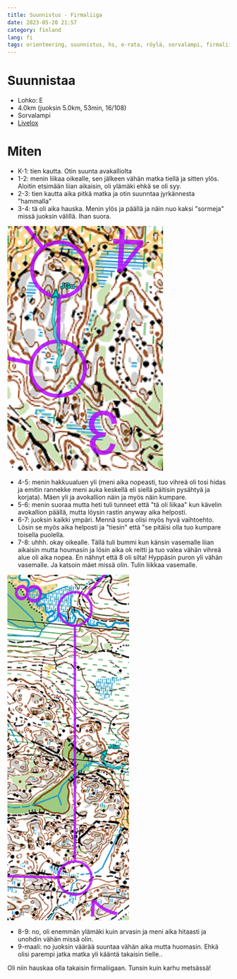 ```yaml
---
title: Suunnistus - Firmaliiga
date: 2023-05-20 21:57
category: finland
lang: fi
tags: orienteering, suunnistus, hs, e-rata, röylä, sorvalampi, firmaliiga, e-lohko
---
```


Suunnistaa
===

- Lohko: E
- 4.0km (juoksin 5.0km, 53min, 16/108)
- Sorvalampi
- [Livelox](https://www.livelox.com/Viewer/Firmaliiga-2023-kevat-2-kisa-Royla-Sorvalampi/E?classId=604983)

Miten
===

- K-1: tien kautta. Otin suunta avakalliolta
- 1-2: menin liikaa oikealle, sen jälkeen vähän matka tiellä ja sitten ylös. Aloitin etsimään liian aikaisin, oli ylämäki ehkä se oli syy.
- 2-3: tien kautta aika pitkä matka ja otin suunntaa jyrkännesta "hammalla"
- 3-4: tä oli aika hauska. Menin ylös ja päällä ja näin nuo kaksi "sormeja" missä juoksin välillä. Ihan suora.

[![from rasti 3 to 4](images/20230523.3-4.png "3-4")](images/20230523.3-4.png)

- 4-5: menin hakkuualuen yli (meni aika nopeasti, tuo vihreä oli tosi hidas ja emitin rannekke meni auka keskellä eli siellä päitisin pysähtyä ja korjata). Mäen yli ja avokallion näin ja myös näin kumpare.
- 5-6: menin suoraa mutta heti tuli tunneet että "tä oli liikaa" kun kävelin avokallion päällä, mutta löysin rastin anyway aika helposti.
- 6-7: juoksin kaikki ympäri. Mennä suora olisi myös hyvä vaihtoehto. Lösin se myös aika helposti ja "tiesin" että "se pitäisi olla tuo kumpare toisella puolella.
- 7-8: uhhh. okay oikealle. Tällä tuli bummi kun känsin vasemalle liian aikaisin mutta houmasin ja lösin aika ok reitti ja tuo valea vähän vihreä alue oli aika nopea. En nähnyt että 8 oli silta! Hyppäsin puron yli vähän vasemalle. Ja katsoin mäet missä olin. Tulin liikkaa vasemalle.

[![from rasti 7 to 8](images/20230523.7-8.png "7-8")](images/20230523.7-8.png)

- 8-9: no, oli enemmän ylämäki kuin arvasin ja meni aika hitaasti ja unohdin vähän missä olin.
- 9-maali: no juoksin väärää suuntaa vähän aika mutta huomasin. Ehkä olisi parempi jatka matka yli kääntä takaisin tielle..

Oli niin hauskaa olla takaisin firmaliigaan. Tunsin kuin karhu metsässä!
